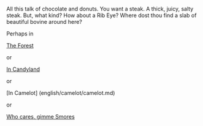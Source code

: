 All this talk of chocolate and donuts. 
You want a steak. 
A thick, juicy, salty steak. 
But, what kind? How about a Rib Eye? 
Where dost thou find a slab of beautiful bovine around here? 

Perhaps in

[The Forest](../forest/forest.md)

or 

[In Candyland](../candyland/diabetes.md)

or

[In Camelot] (english/camelot/camelot.md)

or

[Who cares, gimme Smores](../smores/smores.md)
